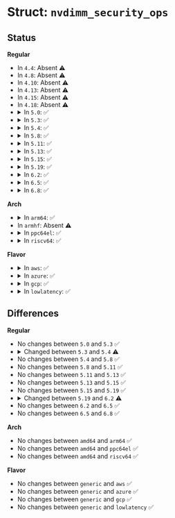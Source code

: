# Struct: <code>nvdimm_security_ops</code>

## Status
<b>Regular</b>
<ul>
<li>
In <code>4.4</code>: Absent ⚠️
</li>
<li>
In <code>4.8</code>: Absent ⚠️
</li>
<li>
In <code>4.10</code>: Absent ⚠️
</li>
<li>
In <code>4.13</code>: Absent ⚠️
</li>
<li>
In <code>4.15</code>: Absent ⚠️
</li>
<li>
In <code>4.18</code>: Absent ⚠️
</li>
<li>
<details>
<summary>In <code>5.0</code>: ✅</summary>

```c
struct nvdimm_security_ops {
    enum nvdimm_security_state (*state)(struct nvdimm *, enum nvdimm_passphrase_type);
    int (*freeze)(struct nvdimm *);
    int (*change_key)(struct nvdimm *, const struct nvdimm_key_data *, const struct nvdimm_key_data *, enum nvdimm_passphrase_type);
    int (*unlock)(struct nvdimm *, const struct nvdimm_key_data *);
    int (*disable)(struct nvdimm *, const struct nvdimm_key_data *);
    int (*erase)(struct nvdimm *, const struct nvdimm_key_data *, enum nvdimm_passphrase_type);
    int (*overwrite)(struct nvdimm *, const struct nvdimm_key_data *);
    int (*query_overwrite)(struct nvdimm *);
};
```
</details>
</li>
<li>
<details>
<summary>In <code>5.3</code>: ✅</summary>

```c
struct nvdimm_security_ops {
    enum nvdimm_security_state (*state)(struct nvdimm *, enum nvdimm_passphrase_type);
    int (*freeze)(struct nvdimm *);
    int (*change_key)(struct nvdimm *, const struct nvdimm_key_data *, const struct nvdimm_key_data *, enum nvdimm_passphrase_type);
    int (*unlock)(struct nvdimm *, const struct nvdimm_key_data *);
    int (*disable)(struct nvdimm *, const struct nvdimm_key_data *);
    int (*erase)(struct nvdimm *, const struct nvdimm_key_data *, enum nvdimm_passphrase_type);
    int (*overwrite)(struct nvdimm *, const struct nvdimm_key_data *);
    int (*query_overwrite)(struct nvdimm *);
};
```
</details>
</li>
<li>
<details>
<summary>In <code>5.4</code>: ✅</summary>

```c
struct nvdimm_security_ops {
    long unsigned int (*get_flags)(struct nvdimm *, enum nvdimm_passphrase_type);
    int (*freeze)(struct nvdimm *);
    int (*change_key)(struct nvdimm *, const struct nvdimm_key_data *, const struct nvdimm_key_data *, enum nvdimm_passphrase_type);
    int (*unlock)(struct nvdimm *, const struct nvdimm_key_data *);
    int (*disable)(struct nvdimm *, const struct nvdimm_key_data *);
    int (*erase)(struct nvdimm *, const struct nvdimm_key_data *, enum nvdimm_passphrase_type);
    int (*overwrite)(struct nvdimm *, const struct nvdimm_key_data *);
    int (*query_overwrite)(struct nvdimm *);
};
```
</details>
</li>
<li>
<details>
<summary>In <code>5.8</code>: ✅</summary>

```c
struct nvdimm_security_ops {
    long unsigned int (*get_flags)(struct nvdimm *, enum nvdimm_passphrase_type);
    int (*freeze)(struct nvdimm *);
    int (*change_key)(struct nvdimm *, const struct nvdimm_key_data *, const struct nvdimm_key_data *, enum nvdimm_passphrase_type);
    int (*unlock)(struct nvdimm *, const struct nvdimm_key_data *);
    int (*disable)(struct nvdimm *, const struct nvdimm_key_data *);
    int (*erase)(struct nvdimm *, const struct nvdimm_key_data *, enum nvdimm_passphrase_type);
    int (*overwrite)(struct nvdimm *, const struct nvdimm_key_data *);
    int (*query_overwrite)(struct nvdimm *);
};
```
</details>
</li>
<li>
<details>
<summary>In <code>5.11</code>: ✅</summary>

```c
struct nvdimm_security_ops {
    long unsigned int (*get_flags)(struct nvdimm *, enum nvdimm_passphrase_type);
    int (*freeze)(struct nvdimm *);
    int (*change_key)(struct nvdimm *, const struct nvdimm_key_data *, const struct nvdimm_key_data *, enum nvdimm_passphrase_type);
    int (*unlock)(struct nvdimm *, const struct nvdimm_key_data *);
    int (*disable)(struct nvdimm *, const struct nvdimm_key_data *);
    int (*erase)(struct nvdimm *, const struct nvdimm_key_data *, enum nvdimm_passphrase_type);
    int (*overwrite)(struct nvdimm *, const struct nvdimm_key_data *);
    int (*query_overwrite)(struct nvdimm *);
};
```
</details>
</li>
<li>
<details>
<summary>In <code>5.13</code>: ✅</summary>

```c
struct nvdimm_security_ops {
    long unsigned int (*get_flags)(struct nvdimm *, enum nvdimm_passphrase_type);
    int (*freeze)(struct nvdimm *);
    int (*change_key)(struct nvdimm *, const struct nvdimm_key_data *, const struct nvdimm_key_data *, enum nvdimm_passphrase_type);
    int (*unlock)(struct nvdimm *, const struct nvdimm_key_data *);
    int (*disable)(struct nvdimm *, const struct nvdimm_key_data *);
    int (*erase)(struct nvdimm *, const struct nvdimm_key_data *, enum nvdimm_passphrase_type);
    int (*overwrite)(struct nvdimm *, const struct nvdimm_key_data *);
    int (*query_overwrite)(struct nvdimm *);
};
```
</details>
</li>
<li>
<details>
<summary>In <code>5.15</code>: ✅</summary>

```c
struct nvdimm_security_ops {
    long unsigned int (*get_flags)(struct nvdimm *, enum nvdimm_passphrase_type);
    int (*freeze)(struct nvdimm *);
    int (*change_key)(struct nvdimm *, const struct nvdimm_key_data *, const struct nvdimm_key_data *, enum nvdimm_passphrase_type);
    int (*unlock)(struct nvdimm *, const struct nvdimm_key_data *);
    int (*disable)(struct nvdimm *, const struct nvdimm_key_data *);
    int (*erase)(struct nvdimm *, const struct nvdimm_key_data *, enum nvdimm_passphrase_type);
    int (*overwrite)(struct nvdimm *, const struct nvdimm_key_data *);
    int (*query_overwrite)(struct nvdimm *);
};
```
</details>
</li>
<li>
<details>
<summary>In <code>5.19</code>: ✅</summary>

```c
struct nvdimm_security_ops {
    long unsigned int (*get_flags)(struct nvdimm *, enum nvdimm_passphrase_type);
    int (*freeze)(struct nvdimm *);
    int (*change_key)(struct nvdimm *, const struct nvdimm_key_data *, const struct nvdimm_key_data *, enum nvdimm_passphrase_type);
    int (*unlock)(struct nvdimm *, const struct nvdimm_key_data *);
    int (*disable)(struct nvdimm *, const struct nvdimm_key_data *);
    int (*erase)(struct nvdimm *, const struct nvdimm_key_data *, enum nvdimm_passphrase_type);
    int (*overwrite)(struct nvdimm *, const struct nvdimm_key_data *);
    int (*query_overwrite)(struct nvdimm *);
};
```
</details>
</li>
<li>
<details>
<summary>In <code>6.2</code>: ✅</summary>

```c
struct nvdimm_security_ops {
    long unsigned int (*get_flags)(struct nvdimm *, enum nvdimm_passphrase_type);
    int (*freeze)(struct nvdimm *);
    int (*change_key)(struct nvdimm *, const struct nvdimm_key_data *, const struct nvdimm_key_data *, enum nvdimm_passphrase_type);
    int (*unlock)(struct nvdimm *, const struct nvdimm_key_data *);
    int (*disable)(struct nvdimm *, const struct nvdimm_key_data *);
    int (*erase)(struct nvdimm *, const struct nvdimm_key_data *, enum nvdimm_passphrase_type);
    int (*overwrite)(struct nvdimm *, const struct nvdimm_key_data *);
    int (*query_overwrite)(struct nvdimm *);
    int (*disable_master)(struct nvdimm *, const struct nvdimm_key_data *);
};
```
</details>
</li>
<li>
<details>
<summary>In <code>6.5</code>: ✅</summary>

```c
struct nvdimm_security_ops {
    long unsigned int (*get_flags)(struct nvdimm *, enum nvdimm_passphrase_type);
    int (*freeze)(struct nvdimm *);
    int (*change_key)(struct nvdimm *, const struct nvdimm_key_data *, const struct nvdimm_key_data *, enum nvdimm_passphrase_type);
    int (*unlock)(struct nvdimm *, const struct nvdimm_key_data *);
    int (*disable)(struct nvdimm *, const struct nvdimm_key_data *);
    int (*erase)(struct nvdimm *, const struct nvdimm_key_data *, enum nvdimm_passphrase_type);
    int (*overwrite)(struct nvdimm *, const struct nvdimm_key_data *);
    int (*query_overwrite)(struct nvdimm *);
    int (*disable_master)(struct nvdimm *, const struct nvdimm_key_data *);
};
```
</details>
</li>
<li>
<details>
<summary>In <code>6.8</code>: ✅</summary>

```c
struct nvdimm_security_ops {
    long unsigned int (*get_flags)(struct nvdimm *, enum nvdimm_passphrase_type);
    int (*freeze)(struct nvdimm *);
    int (*change_key)(struct nvdimm *, const struct nvdimm_key_data *, const struct nvdimm_key_data *, enum nvdimm_passphrase_type);
    int (*unlock)(struct nvdimm *, const struct nvdimm_key_data *);
    int (*disable)(struct nvdimm *, const struct nvdimm_key_data *);
    int (*erase)(struct nvdimm *, const struct nvdimm_key_data *, enum nvdimm_passphrase_type);
    int (*overwrite)(struct nvdimm *, const struct nvdimm_key_data *);
    int (*query_overwrite)(struct nvdimm *);
    int (*disable_master)(struct nvdimm *, const struct nvdimm_key_data *);
};
```
</details>
</li>
</ul>
<b>Arch</b>
<ul>
<li>
<details>
<summary>In <code>arm64</code>: ✅</summary>

```c
struct nvdimm_security_ops {
    long unsigned int (*get_flags)(struct nvdimm *, enum nvdimm_passphrase_type);
    int (*freeze)(struct nvdimm *);
    int (*change_key)(struct nvdimm *, const struct nvdimm_key_data *, const struct nvdimm_key_data *, enum nvdimm_passphrase_type);
    int (*unlock)(struct nvdimm *, const struct nvdimm_key_data *);
    int (*disable)(struct nvdimm *, const struct nvdimm_key_data *);
    int (*erase)(struct nvdimm *, const struct nvdimm_key_data *, enum nvdimm_passphrase_type);
    int (*overwrite)(struct nvdimm *, const struct nvdimm_key_data *);
    int (*query_overwrite)(struct nvdimm *);
};
```
</details>
</li>
<li>
In <code>armhf</code>: Absent ⚠️
</li>
<li>
<details>
<summary>In <code>ppc64el</code>: ✅</summary>

```c
struct nvdimm_security_ops {
    long unsigned int (*get_flags)(struct nvdimm *, enum nvdimm_passphrase_type);
    int (*freeze)(struct nvdimm *);
    int (*change_key)(struct nvdimm *, const struct nvdimm_key_data *, const struct nvdimm_key_data *, enum nvdimm_passphrase_type);
    int (*unlock)(struct nvdimm *, const struct nvdimm_key_data *);
    int (*disable)(struct nvdimm *, const struct nvdimm_key_data *);
    int (*erase)(struct nvdimm *, const struct nvdimm_key_data *, enum nvdimm_passphrase_type);
    int (*overwrite)(struct nvdimm *, const struct nvdimm_key_data *);
    int (*query_overwrite)(struct nvdimm *);
};
```
</details>
</li>
<li>
<details>
<summary>In <code>riscv64</code>: ✅</summary>

```c
struct nvdimm_security_ops {
    long unsigned int (*get_flags)(struct nvdimm *, enum nvdimm_passphrase_type);
    int (*freeze)(struct nvdimm *);
    int (*change_key)(struct nvdimm *, const struct nvdimm_key_data *, const struct nvdimm_key_data *, enum nvdimm_passphrase_type);
    int (*unlock)(struct nvdimm *, const struct nvdimm_key_data *);
    int (*disable)(struct nvdimm *, const struct nvdimm_key_data *);
    int (*erase)(struct nvdimm *, const struct nvdimm_key_data *, enum nvdimm_passphrase_type);
    int (*overwrite)(struct nvdimm *, const struct nvdimm_key_data *);
    int (*query_overwrite)(struct nvdimm *);
};
```
</details>
</li>
</ul>
<b>Flavor</b>
<ul>
<li>
<details>
<summary>In <code>aws</code>: ✅</summary>

```c
struct nvdimm_security_ops {
    long unsigned int (*get_flags)(struct nvdimm *, enum nvdimm_passphrase_type);
    int (*freeze)(struct nvdimm *);
    int (*change_key)(struct nvdimm *, const struct nvdimm_key_data *, const struct nvdimm_key_data *, enum nvdimm_passphrase_type);
    int (*unlock)(struct nvdimm *, const struct nvdimm_key_data *);
    int (*disable)(struct nvdimm *, const struct nvdimm_key_data *);
    int (*erase)(struct nvdimm *, const struct nvdimm_key_data *, enum nvdimm_passphrase_type);
    int (*overwrite)(struct nvdimm *, const struct nvdimm_key_data *);
    int (*query_overwrite)(struct nvdimm *);
};
```
</details>
</li>
<li>
<details>
<summary>In <code>azure</code>: ✅</summary>

```c
struct nvdimm_security_ops {
    long unsigned int (*get_flags)(struct nvdimm *, enum nvdimm_passphrase_type);
    int (*freeze)(struct nvdimm *);
    int (*change_key)(struct nvdimm *, const struct nvdimm_key_data *, const struct nvdimm_key_data *, enum nvdimm_passphrase_type);
    int (*unlock)(struct nvdimm *, const struct nvdimm_key_data *);
    int (*disable)(struct nvdimm *, const struct nvdimm_key_data *);
    int (*erase)(struct nvdimm *, const struct nvdimm_key_data *, enum nvdimm_passphrase_type);
    int (*overwrite)(struct nvdimm *, const struct nvdimm_key_data *);
    int (*query_overwrite)(struct nvdimm *);
};
```
</details>
</li>
<li>
<details>
<summary>In <code>gcp</code>: ✅</summary>

```c
struct nvdimm_security_ops {
    long unsigned int (*get_flags)(struct nvdimm *, enum nvdimm_passphrase_type);
    int (*freeze)(struct nvdimm *);
    int (*change_key)(struct nvdimm *, const struct nvdimm_key_data *, const struct nvdimm_key_data *, enum nvdimm_passphrase_type);
    int (*unlock)(struct nvdimm *, const struct nvdimm_key_data *);
    int (*disable)(struct nvdimm *, const struct nvdimm_key_data *);
    int (*erase)(struct nvdimm *, const struct nvdimm_key_data *, enum nvdimm_passphrase_type);
    int (*overwrite)(struct nvdimm *, const struct nvdimm_key_data *);
    int (*query_overwrite)(struct nvdimm *);
};
```
</details>
</li>
<li>
<details>
<summary>In <code>lowlatency</code>: ✅</summary>

```c
struct nvdimm_security_ops {
    long unsigned int (*get_flags)(struct nvdimm *, enum nvdimm_passphrase_type);
    int (*freeze)(struct nvdimm *);
    int (*change_key)(struct nvdimm *, const struct nvdimm_key_data *, const struct nvdimm_key_data *, enum nvdimm_passphrase_type);
    int (*unlock)(struct nvdimm *, const struct nvdimm_key_data *);
    int (*disable)(struct nvdimm *, const struct nvdimm_key_data *);
    int (*erase)(struct nvdimm *, const struct nvdimm_key_data *, enum nvdimm_passphrase_type);
    int (*overwrite)(struct nvdimm *, const struct nvdimm_key_data *);
    int (*query_overwrite)(struct nvdimm *);
};
```
</details>
</li>
</ul>

## Differences
<b>Regular</b>
<ul>
<li>
No changes between <code>5.0</code> and <code>5.3</code> ✅
</li>
<li>
<details>
<summary>Changed between <code>5.3</code> and <code>5.4</code> ⚠️</summary>
<ul>
<li>
<b>Field added. </b>
<code>long unsigned int (*get_flags)(struct nvdimm *, enum nvdimm_passphrase_type)</code>
</li>
<li>
<b>Field removed. </b>
<code>enum nvdimm_security_state (*state)(struct nvdimm *, enum nvdimm_passphrase_type)</code>
</li>
</ul>
</details>
</li>
<li>
No changes between <code>5.4</code> and <code>5.8</code> ✅
</li>
<li>
No changes between <code>5.8</code> and <code>5.11</code> ✅
</li>
<li>
No changes between <code>5.11</code> and <code>5.13</code> ✅
</li>
<li>
No changes between <code>5.13</code> and <code>5.15</code> ✅
</li>
<li>
No changes between <code>5.15</code> and <code>5.19</code> ✅
</li>
<li>
<details>
<summary>Changed between <code>5.19</code> and <code>6.2</code> ⚠️</summary>
<ul>
<li>
<b>Field added. </b>
<code>int (*disable_master)(struct nvdimm *, const struct nvdimm_key_data *)</code>
</li>
</ul>
</details>
</li>
<li>
No changes between <code>6.2</code> and <code>6.5</code> ✅
</li>
<li>
No changes between <code>6.5</code> and <code>6.8</code> ✅
</li>
</ul>
<b>Arch</b>
<ul>
<li>
No changes between <code>amd64</code> and <code>arm64</code> ✅
</li>
<li>
No changes between <code>amd64</code> and <code>ppc64el</code> ✅
</li>
<li>
No changes between <code>amd64</code> and <code>riscv64</code> ✅
</li>
</ul>
<b>Flavor</b>
<ul>
<li>
No changes between <code>generic</code> and <code>aws</code> ✅
</li>
<li>
No changes between <code>generic</code> and <code>azure</code> ✅
</li>
<li>
No changes between <code>generic</code> and <code>gcp</code> ✅
</li>
<li>
No changes between <code>generic</code> and <code>lowlatency</code> ✅
</li>
</ul>
